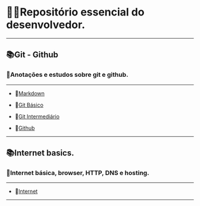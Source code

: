 # **:man_student:Repositório essencial do desenvolvedor.**

---

## **:books:Git - Github**
### :open_book:Anotações e estudos sobre git e github.

---

* :open_file_folder:[Markdown](https://github.com/Dev-HideyukiTakahashi/Essencial/blob/master/Pasta_essencial/Git_github/Markdown.MD)

* :open_file_folder:[Git Básico](https://github.com/Dev-HideyukiTakahashi/Essencial/blob/master/Pasta_essencial/Git_github/ComandosGit(b%C3%A1sico).MD)

* :open_file_folder:[Git Intermediário](https://github.com/Dev-HideyukiTakahashi/Essencial/blob/master/Pasta_essencial/Git_github/ComandosGit(intermedi%C3%A1rio).MD)

* :open_file_folder:[Github](https://github.com/Dev-HideyukiTakahashi/Essencial/blob/master/Pasta_essencial/Git_github/Github.MD)

---

## **:books:Internet basics.**
### :open_book:Internet básica, browser, HTTP, DNS e hosting.

---

* :open_file_folder:[Internet](https://github.com/Dev-HideyukiTakahashi/Essencial/tree/master/Pasta_essencial/Internet)

---



